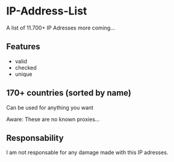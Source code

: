 # IP-Address-List
A list of 11.700+ IP Adresses 
more coming...

## Features
- valid
- checked
- unique

## 170+ countries (sorted by name)

Can be used for anything you want

Aware: These are no known proxies...


## Responsability
I am not responsable for any damage made with this IP adresses.
